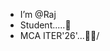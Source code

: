 - I’m @Raj
- Student.....🤗
- MCA ITER'26'...🧑‍💻/


<!---
RajkishorNayak/RajkishorNayak is a ✨ special ✨ repository because its `README.md` (this file) appears on your GitHub profile.
You can click the Preview link to take a look at your changes.
--->
